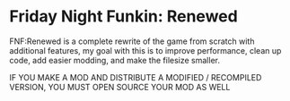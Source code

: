 # Friday Night Funkin: Renewed

FNF:Renewed is a complete rewrite of the game from scratch with additional features, my goal with this is to improve performance, clean up code, add easier modding, and make the filesize smaller.

IF YOU MAKE A MOD AND DISTRIBUTE A MODIFIED / RECOMPILED VERSION, YOU MUST OPEN SOURCE YOUR MOD AS WELL
